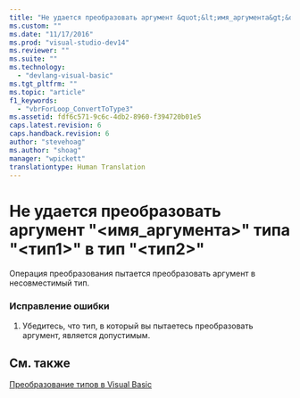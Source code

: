 ```yaml
---
title: "Не удается преобразовать аргумент &quot;&lt;имя_аргумента&gt;&quot; типа &quot;&lt;тип1&gt;&quot; в тип &quot;&lt;тип2&gt;&quot; | Microsoft Docs"
ms.custom: ""
ms.date: "11/17/2016"
ms.prod: "visual-studio-dev14"
ms.reviewer: ""
ms.suite: ""
ms.technology: 
  - "devlang-visual-basic"
ms.tgt_pltfrm: ""
ms.topic: "article"
f1_keywords: 
  - "vbrForLoop_ConvertToType3"
ms.assetid: fdf6c571-9c6c-4db2-8960-f394720b01e5
caps.latest.revision: 6
caps.handback.revision: 6
author: "stevehoag"
ms.author: "shoag"
manager: "wpickett"
translationtype: Human Translation
---
```

# Не удается преобразовать аргумент &quot;&lt;имя_аргумента&gt;&quot; типа &quot;&lt;тип1&gt;&quot; в тип &quot;&lt;тип2&gt;&quot;
Операция преобразования пытается преобразовать аргумент в несовместимый тип.  
  
### Исправление ошибки  
  
1.  Убедитесь, что тип, в который вы пытаетесь преобразовать аргумент, является допустимым.  
  
## См. также  
 [Преобразование типов в Visual Basic](../../visual-basic/programming-guide/language-features/data-types/type-conversions.md)